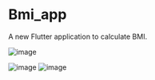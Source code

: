 # Bmi_app

A new Flutter application to calculate BMI.

![image](https://user-images.githubusercontent.com/72301777/174905019-e3b7cc3b-ef7b-4f63-bc86-ee605f797fd7.png)

![image](https://user-images.githubusercontent.com/72301777/174915126-e83ce2c3-8e40-44d6-9367-0a4c9a61f7c3.png)
![image](https://user-images.githubusercontent.com/72301777/174915141-0883a37a-d2f2-4f4c-8d58-cd5fd6cf63e9.png)

